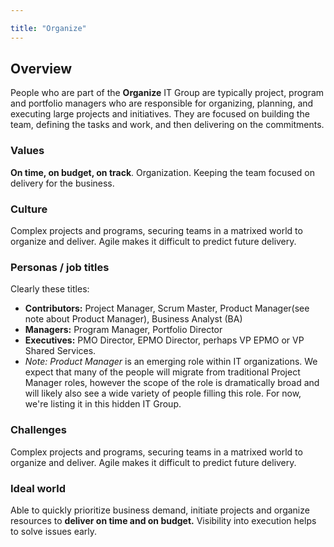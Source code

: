 ```yaml
---

title: "Organize"
---
```

## Overview

People who are part of the **Organize** IT Group are typically project, program and portfolio managers who are responsible for organizing, planning, and executing large projects and initiatives. They are focused on building the team, defining the tasks and work, and then delivering on the commitments.

### Values

**On time, on budget, on track**.   Organization. Keeping the team focused on delivery for the business.

### Culture

Complex projects and programs, securing teams in a matrixed world to organize and deliver. Agile makes it difficult to predict future delivery.

### Personas / job titles

Clearly these titles:
- **Contributors:** Project Manager, Scrum Master, Product Manager(see note about Product Manager),  Business Analyst (BA)
- **Managers:**  Program Manager, Portfolio Director
- **Executives:**  PMO Director, EPMO Director, perhaps VP EPMO or VP Shared Services.
- *Note: Product Manager* is an emerging role within IT organizations.  We expect that many of the people will migrate from traditional Project Manager roles, however the scope of the role is dramatically broad and will likely also see a wide variety of people filling this role.  For now, we're listing it in this hidden IT Group.  

### Challenges

Complex projects and programs, securing teams in a matrixed world to organize and deliver. Agile makes it difficult to predict future delivery.

### Ideal world

Able to quickly prioritize business demand, initiate projects and organize resources to **deliver on time and on budget.**   Visibility into execution helps to solve issues early.
